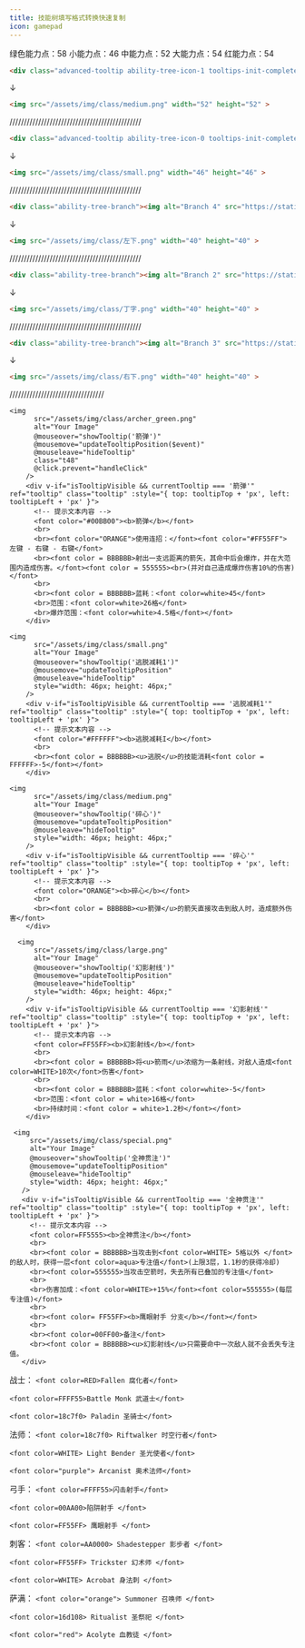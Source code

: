 ```yaml
---
title: 技能树填写格式转换快速复制
icon: gamepad
---
```


绿色能力点：58
小能力点：46
中能力点：52
大能力点：54
红能力点：54


```md
<div class="advanced-tooltip ability-tree-icon-1 tooltips-init-complete"><div class="center"><div class="floatnone"><img alt="Ability 1" src="/assets/img/class/medium.png" decoding="async" loading="lazy" width="52" height="52" data-image-name="Ability 1.png" data-image-key="Ability_1.png" data-relevant="0" data-src="/assets/img/class/medium.png" class=" ls-is-cached lazyloaded"></div></div></div>
```
↓
```md
<img src="/assets/img/class/medium.png" width="52" height="52" >
```
//////////////////////////////////////////////
```md
<div class="advanced-tooltip ability-tree-icon-0 tooltips-init-complete"><div class="center"><div class="floatnone"><img alt="Ability 0" src="https://static.wikia.nocookie.net/wynncraft_gamepedia_en/images/e/e8/Ability_0.png/revision/latest?cb=20220907152154" decoding="async" loading="lazy" width="46" height="46" data-image-name="Ability 0.png" data-image-key="Ability_0.png" data-relevant="0"></div></div></div>
```

↓

```md
<img src="/assets/img/class/small.png" width="46" height="46" >
```
//////////////////////////////////////////////
```md
<div class="ability-tree-branch"><img alt="Branch 4" src="https://static.wikia.nocookie.net/wynncraft_gamepedia_en/images/4/4c/Branch_4.png/revision/latest?cb=20220907194920" decoding="async" loading="lazy" width="40" height="40" data-image-name="Branch 4.png" data-image-key="Branch_4.png" data-relevant="0" data-src="https://static.wikia.nocookie.net/wynncraft_gamepedia_en/images/4/4c/Branch_4.png/revision/latest?cb=20220907194920" class=" ls-is-cached lazyloaded"></div>
```

↓

```md
<img src="/assets/img/class/左下.png" width="40" height="40" >
```
//////////////////////////////////////////////
```md
<div class="ability-tree-branch"><img alt="Branch 2" src="https://static.wikia.nocookie.net/wynncraft_gamepedia_en/images/2/2d/Branch_2.png/revision/latest?cb=20220907194915" decoding="async" loading="lazy" width="40" height="40" data-image-name="Branch 2.png" data-image-key="Branch_2.png" data-relevant="0" data-src="https://static.wikia.nocookie.net/wynncraft_gamepedia_en/images/2/2d/Branch_2.png/revision/latest?cb=20220907194915" class=" ls-is-cached lazyloaded"></div>
```

↓

```md
<img src="/assets/img/class/丁字.png" width="40" height="40" >
```
//////////////////////////////////////////////
```md
<div class="ability-tree-branch"><img alt="Branch 3" src="https://static.wikia.nocookie.net/wynncraft_gamepedia_en/images/0/0a/Branch_3.png/revision/latest?cb=20220907194917" decoding="async" loading="lazy" width="40" height="40" data-image-name="Branch 3.png" data-image-key="Branch_3.png" data-relevant="0" data-src="https://static.wikia.nocookie.net/wynncraft_gamepedia_en/images/0/0a/Branch_3.png/revision/latest?cb=20220907194917" class=" ls-is-cached lazyloaded"></div>
```

↓

```md
<img src="/assets/img/class/右下.png" width="40" height="40" >
```
/////////////////////////////////
```vue
<img
      src="/assets/img/class/archer_green.png"
      alt="Your Image"
      @mouseover="showTooltip('箭弹')"
      @mousemove="updateTooltipPosition($event)"
      @mouseleave="hideTooltip"
      class="t48"
      @click.prevent="handleClick"
    />
    <div v-if="isTooltipVisible && currentTooltip === '箭弹'" ref="tooltip" class="tooltip" :style="{ top: tooltipTop + 'px', left: tooltipLeft + 'px' }">
      <!-- 提示文本内容 -->
      <font color="#00BB00"><b>箭弹</b></font>
      <br>
      <br><font color="ORANGE">使用连招：</font><font color="#FF55FF"> 左键 - 右键 - 右键</font>
      <br><font color = BBBBBB>射出一支远距离的箭矢，其命中后会爆炸，并在大范围内造成伤害。</font><font color = 555555><br>(并对自己造成爆炸伤害10%的伤害)</font>
      <br>
      <br><font color = BBBBBB>蓝耗：<font color=white>45</font>
      <br>范围：<font color=white>26格</font>
      <br>爆炸范围：<font color=white>4.5格</font></font>
    </div>
```

```vue
<img
      src="/assets/img/class/small.png"
      alt="Your Image"
      @mouseover="showTooltip('逃脱减耗1')"
      @mousemove="updateTooltipPosition"
      @mouseleave="hideTooltip"
      style="width: 46px; height: 46px;"
    />
    <div v-if="isTooltipVisible && currentTooltip === '逃脱减耗1'" ref="tooltip" class="tooltip" :style="{ top: tooltipTop + 'px', left: tooltipLeft + 'px' }">
      <!-- 提示文本内容 -->
      <font color="#FFFFFF"><b>逃脱减耗I</b></font>
      <br>
      <br><font color = BBBBBB><u>逃脱</u>的技能消耗<font color = FFFFFF>-5</font></font>
    </div>
```

```vue
<img
      src="/assets/img/class/medium.png"
      alt="Your Image"
      @mouseover="showTooltip('碎心')"
      @mousemove="updateTooltipPosition"
      @mouseleave="hideTooltip"
      style="width: 46px; height: 46px;"
    />
    <div v-if="isTooltipVisible && currentTooltip === '碎心'" ref="tooltip" class="tooltip" :style="{ top: tooltipTop + 'px', left: tooltipLeft + 'px' }">
      <!-- 提示文本内容 -->
      <font color="ORANGE"><b>碎心</b></font>
      <br>
      <br><font color = BBBBBB><u>箭弹</u>的箭矢直接攻击到敌人时，造成额外伤害</font>
    </div>
```


```vue
  <img
      src="/assets/img/class/large.png"
      alt="Your Image"
      @mouseover="showTooltip('幻影射线')"
      @mousemove="updateTooltipPosition"
      @mouseleave="hideTooltip"
      style="width: 46px; height: 46px;"
    />
    <div v-if="isTooltipVisible && currentTooltip === '幻影射线'" ref="tooltip" class="tooltip" :style="{ top: tooltipTop + 'px', left: tooltipLeft + 'px' }">
      <!-- 提示文本内容 -->
      <font color=FF55FF><b>幻影射线</b></font>
      <br>
      <br><font color = BBBBBB>将<u>箭雨</u>浓缩为一条射线，对敌人造成<font color=WHITE>10次</font>伤害</font>
      <br>
      <br><font color = BBBBBB>蓝耗：<font color=white>-5</font>
      <br>范围：<font color = white>16格</font>
      <br>持续时间：<font color = white>1.2秒</font></font>
    </div>
```


 ```vue
  <img
      src="/assets/img/class/special.png"
      alt="Your Image"
      @mouseover="showTooltip('全神贯注')"
      @mousemove="updateTooltipPosition"
      @mouseleave="hideTooltip"
      style="width: 46px; height: 46px;"
    />
    <div v-if="isTooltipVisible && currentTooltip === '全神贯注'" ref="tooltip" class="tooltip" :style="{ top: tooltipTop + 'px', left: tooltipLeft + 'px' }">
      <!-- 提示文本内容 -->
      <font color=FF5555><b>全神贯注</b></font>
      <br>
      <br><font color = BBBBBB>当攻击到<font color=WHITE> 5格以外 </font>的敌人时，获得一层<font color=aqua>专注值</font>(上限3层，1.1秒的获得冷却)
      <br><font color=555555>当攻击空箭时，失去所有已叠加的专注值</font>
      <br>
      <br>伤害加成：<font color=WHITE>+15%</font><font color=555555>(每层专注值)</font>
      <br>
      <br><font color= FF55FF><b>鹰眼射手 分支</b></font></font>
      <br>
      <br><font color=00FF00>备注</font>
      <br><font color = BBBBBB><u>幻影射线</u>只需要命中一次敌人就不会丢失专注值。
    </div>
```

战士：
`<font color=RED>Fallen 腐化者</font>`

`<font color=FFFF55>Battle Monk 武道士</font>`

`<font color=18c7f0> Paladin 圣骑士</font>`

法师：
`<font color=18c7f0> Riftwalker 时空行者</font>`

`<font color=WHITE> Light Bender 圣光使者</font>`

`<font color="purple"> Arcanist 奥术法师</font>`

弓手：
`<font color=FFFF55>闪击射手</font>`

`<font color=00AA00>陷阱射手 </font>`

`<font color=FF55FF> 鹰眼射手 </font>`

刺客：
`<font color=AA0000> Shadestepper 影步者 </font>`

`<font color=FF55FF> Trickster 幻术师 </font>`

`<font color=WHITE> Acrobat 身法刺 </font>`

萨满：
`<font color="orange"> Summoner 召唤师 </font>`

`<font color=16d108> Ritualist 圣祭祀 </font>`

`<font color="red"> Acolyte 血教徒 </font>`